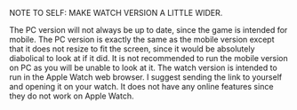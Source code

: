 NOTE TO SELF: MAKE WATCH VERSION A LITTLE WIDER.

The PC version will not always be up to date, since the game is intended for mobile.
The PC version is exactly the same as the mobile version except that it does not resize to fit the screen, since it would be absolutely diabolical to look at if it did.
It is not recommended to run the mobile version on PC as you will be unable to look at it.
The watch version is intended to run in the Apple Watch web browser. I suggest sending the link to yourself and opening it on your watch. It does not have any online features since they do not work on Apple Watch.
